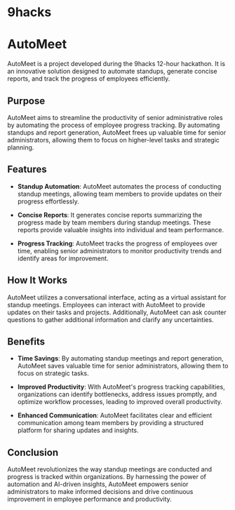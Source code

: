 # 9hacks

# AutoMeet

AutoMeet is a project developed during the 9hacks 12-hour hackathon. It is an innovative solution designed to automate standups, generate concise reports, and track the progress of employees efficiently.

## Purpose

AutoMeet aims to streamline the productivity of senior administrative roles by automating the process of employee progress tracking. By automating standups and report generation, AutoMeet frees up valuable time for senior administrators, allowing them to focus on higher-level tasks and strategic planning.

## Features

- **Standup Automation**: AutoMeet automates the process of conducting standup meetings, allowing team members to provide updates on their progress effortlessly.
  
- **Concise Reports**: It generates concise reports summarizing the progress made by team members during standup meetings. These reports provide valuable insights into individual and team performance.

- **Progress Tracking**: AutoMeet tracks the progress of employees over time, enabling senior administrators to monitor productivity trends and identify areas for improvement.

## How It Works

AutoMeet utilizes a conversational interface, acting as a virtual assistant for standup meetings. Employees can interact with AutoMeet to provide updates on their tasks and projects. Additionally, AutoMeet can ask counter questions to gather additional information and clarify any uncertainties.

## Benefits

- **Time Savings**: By automating standup meetings and report generation, AutoMeet saves valuable time for senior administrators, allowing them to focus on strategic tasks.

- **Improved Productivity**: With AutoMeet's progress tracking capabilities, organizations can identify bottlenecks, address issues promptly, and optimize workflow processes, leading to improved overall productivity.

- **Enhanced Communication**: AutoMeet facilitates clear and efficient communication among team members by providing a structured platform for sharing updates and insights.

## Conclusion

AutoMeet revolutionizes the way standup meetings are conducted and progress is tracked within organizations. By harnessing the power of automation and AI-driven insights, AutoMeet empowers senior administrators to make informed decisions and drive continuous improvement in employee performance and productivity.
